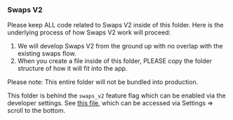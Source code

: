 ### Swaps V2

Please keep ALL code related to Swaps V2 inside of this folder. Here is the underlying process of how Swaps V2 work will proceed:
1. We will develop Swaps V2 from the ground up with no overlap with the existing swaps flow.
2. When you create a file inside of this folder, PLEASE copy the folder structure of how it will fit into the app.

Please note: This entire folder will not be bundled into production.

This folder is behind the `swaps_v2` feature flag which can be enabled via the developer settings. See [this file](https://github.com/rainbow-me/rainbow/blob/e9f1c0a13e6c221e252a02013a2ab2414fa6ed9e/src/screens/SettingsSheet/components/DevSection.tsx#L425-L438), which can be accessed via Settings => scroll to the bottom.